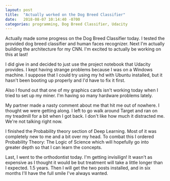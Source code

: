 ```yaml
---
layout: post
title:  "Actually worked on the Dog Breed Classifier"
date:   2018-08-07 10:14:40 -0700
categories: programming, Dog Breed Classifier, Udacity
---
```


Actually made some progress on the Dog Breed Classifier today. I tested the provided dog breed classifier and human faces recognizer. Next I'm actually building the architecture for my CNN. I'm excited to actually be working on this at last! 

I did give in and decided to just use the project notebook that Udacity provides. I kept having strange problems because I was on a Windows machine. I suppose that I could try using my hd with Ubuntu installed, but it hasn't been booting up properly and I'd have to fix it first. 

Also I found out that one of my graphics cards isn't working today when I tried to set up my miner. I'm having so many hardware problems lately.

My partner made a nasty comment about me that hit me out of nowhere. I thought we were getting along. I left to go walk around Target and ran on my treadmill for a bit when I got back. I don't like how much it distracted me. We're not talking right now.

I finished the Probability theory section of Deep Learning. Most of it was completely new to me and a bit over my head. To combat this I ordered Probability Theory: The Logic of Science which will hopefully go into greater depth so that I can learn the concepts. 

Last, I went to the orthodontist today. I'm getting invisilign! It wasn't as expensive as I thought it would be but treatment will take a little longer than I expected. 1.5 years. Then I will get the two posts installed, and in six months I'll have the full smile I've always wanted. 